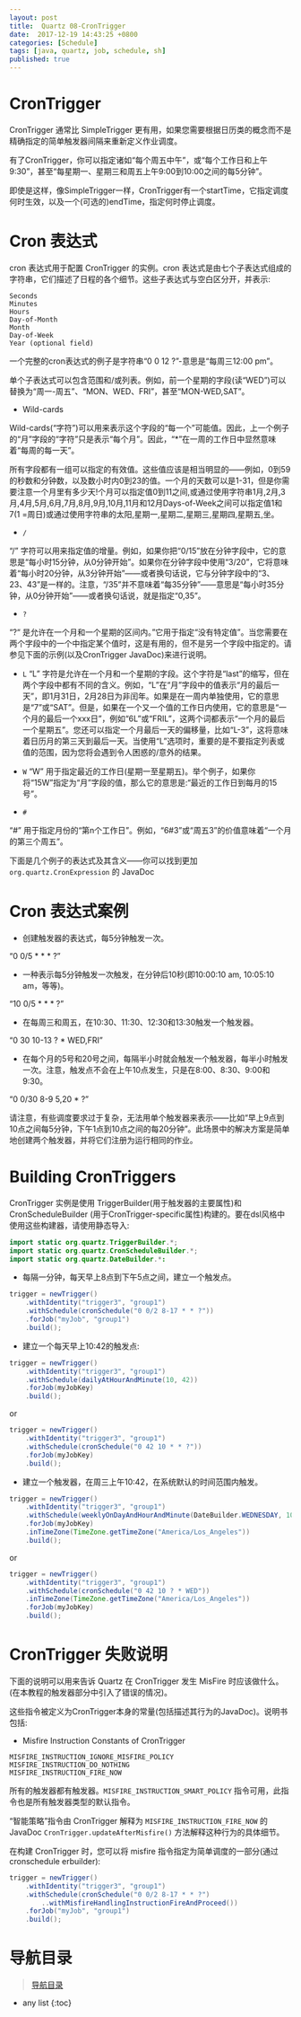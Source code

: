 ```yaml
---
layout: post
title:  Quartz 08-CronTrigger
date:  2017-12-19 14:43:25 +0800
categories: [Schedule]
tags: [java, quartz, job, schedule, sh]
published: true
---
```


# CronTrigger

CronTrigger 通常比 SimpleTrigger 更有用，如果您需要根据日历类的概念而不是精确指定的简单触发器间隔来重新定义作业调度。

有了CronTrigger，你可以指定诸如“每个周五中午”，或“每个工作日和上午9:30”，甚至“每星期一、星期三和周五上午9:00到10:00之间的每5分钟”。

即使是这样，像SimpleTrigger一样，CronTrigger有一个startTime，它指定调度何时生效，以及一个(可选的)endTime，指定何时停止调度。

# Cron 表达式

cron 表达式用于配置 CronTrigger 的实例。cron 表达式是由七个子表达式组成的字符串，它们描述了日程的各个细节。这些子表达式与空白区分开，并表示:

```
Seconds
Minutes
Hours
Day-of-Month
Month
Day-of-Week
Year (optional field)
```

一个完整的cron表达式的例子是字符串“0 0 12 ?”-意思是“每周三12:00 pm”。

单个子表达式可以包含范围和/或列表。例如，前一个星期的字段(读“WED”)可以替换为“周一-周五”、“MON、WED、FRI”，甚至“MON-WED,SAT”。

- Wild-cards

Wild-cards(“字符”)可以用来表示这个字段的“每一个”可能值。因此，上一个例子的“月”字段的“字符”只是表示“每个月”。因此，“*”在一周的工作日中显然意味着“每周的每一天”。

所有字段都有一组可以指定的有效值。这些值应该是相当明显的——例如，0到59的秒数和分钟数，以及数小时内0到23的值。一个月的天数可以是1-31，但是你需要注意一个月里有多少天!个月可以指定值0到11之间,或通过使用字符串1月,2月,3月,4月,5月,6月,7月,8月,9月,10月,11月和12月Days-of-Week之间可以指定值1和7(1 =周日)或通过使用字符串的太阳,星期一,星期二,星期三,星期四,星期五,坐。

- `/`

“/” 字符可以用来指定值的增量。例如，如果你把“0/15”放在分钟字段中，它的意思是“每小时15分钟，从0分钟开始”。如果你在分钟字段中使用“3/20”，它将意味着“每小时20分钟，从3分钟开始”——或者换句话说，它与分钟字段中的“3、23、43”是一样的。注意，“/35”并不意味着“每35分钟”——意思是“每小时35分钟，从0分钟开始”——或者换句话说，就是指定“0,35”。

- `?`

“?“ 是允许在一个月和一个星期的区间内。”它用于指定“没有特定值”。当您需要在两个字段中的一个中指定某个值时，这是有用的，但不是另一个字段中指定的。请参见下面的示例(以及CronTrigger JavaDoc)来进行说明。

- `L` 
“L” 字符是允许在一个月和一个星期的字段。这个字符是“last”的缩写，但在两个字段中都有不同的含义。例如，“L”在“月”字段中的值表示“月的最后一天”，即1月31日，2月28日为非闰年。如果是在一周内单独使用，它的意思是“7”或“SAT”。但是，如果在一个又一个值的工作日内使用，它的意思是“一个月的最后一个xxx日”，例如“6L”或“FRIL”，这两个词都表示“一个月的最后一个星期五”。您还可以指定一个月最后一天的偏移量，比如“L-3”，这将意味着日历月的第三天到最后一天。当使用“L”选项时，重要的是不要指定列表或值的范围，因为您将会遇到令人困惑的/意外的结果。

- `W`
“W” 用于指定最近的工作日(星期一至星期五)。举个例子，如果你将“15W”指定为“月”字段的值，那么它的意思是:“最近的工作日到每月的15号”。

- `#`

“#” 用于指定月份的“第n个工作日”。例如，“6#3”或“周五3”的价值意味着“一个月的第三个周五”。

下面是几个例子的表达式及其含义——你可以找到更加 `org.quartz.CronExpression` 的 JavaDoc

# Cron 表达式案例

- 创建触发器的表达式，每5分钟触发一次。

“0 0/5 * * * ?”

- 一种表示每5分钟触发一次触发，在分钟后10秒(即10:00:10 am, 10:05:10 am，等等)。

“10 0/5 * * * ?”

- 在每周三和周五，在10:30、11:30、12:30和13:30触发一个触发器。

“0 30 10-13 ? * WED,FRI”

- 在每个月的5号和20号之间，每隔半小时就会触发一个触发器，每半小时触发一次。注意，触发点不会在上午10点发生，只是在8:00、8:30、9:00和9:30。

“0 0/30 8-9 5,20 * ?”

请注意，有些调度要求过于复杂，无法用单个触发器来表示——比如“早上9点到10点之间每5分钟，下午1点到10点之间的每20分钟”。此场景中的解决方案是简单地创建两个触发器，并将它们注册为运行相同的作业。

# Building CronTriggers

CronTrigger 实例是使用 TriggerBuilder(用于触发器的主要属性)和 CronScheduleBuilder (用于CronTrigger-specific属性)构建的。要在dsl风格中使用这些构建器，请使用静态导入:

```java
import static org.quartz.TriggerBuilder.*;
import static org.quartz.CronScheduleBuilder.*;
import static org.quartz.DateBuilder.*:
```

- 每隔一分钟，每天早上8点到下午5点之间，建立一个触发点。

```java
trigger = newTrigger()
    .withIdentity("trigger3", "group1")
    .withSchedule(cronSchedule("0 0/2 8-17 * * ?"))
    .forJob("myJob", "group1")
    .build();
```

- 建立一个每天早上10:42的触发点:

```java
trigger = newTrigger()
    .withIdentity("trigger3", "group1")
    .withSchedule(dailyAtHourAndMinute(10, 42))
    .forJob(myJobKey)
    .build();
```

or 

```java
trigger = newTrigger()
    .withIdentity("trigger3", "group1")
    .withSchedule(cronSchedule("0 42 10 * * ?"))
    .forJob(myJobKey)
    .build();
```

- 建立一个触发器，在周三上午10:42，在系统默认的时间范围内触发。

```java
trigger = newTrigger()
    .withIdentity("trigger3", "group1")
    .withSchedule(weeklyOnDayAndHourAndMinute(DateBuilder.WEDNESDAY, 10, 42))
    .forJob(myJobKey)
    .inTimeZone(TimeZone.getTimeZone("America/Los_Angeles"))
    .build();
```

or

```java
trigger = newTrigger()
    .withIdentity("trigger3", "group1")
    .withSchedule(cronSchedule("0 42 10 ? * WED"))
    .inTimeZone(TimeZone.getTimeZone("America/Los_Angeles"))
    .forJob(myJobKey)
    .build();
```

# CronTrigger 失败说明

下面的说明可以用来告诉 Quartz 在 CronTrigger 发生 MisFire 时应该做什么。(在本教程的触发器部分中引入了错误的情况)。

这些指令被定义为CronTrigger本身的常量(包括描述其行为的JavaDoc)。说明书包括:

- Misfire Instruction Constants of CronTrigger

```
MISFIRE_INSTRUCTION_IGNORE_MISFIRE_POLICY
MISFIRE_INSTRUCTION_DO_NOTHING
MISFIRE_INSTRUCTION_FIRE_NOW
```

所有的触发器都有触发器。`MISFIRE_INSTRUCTION_SMART_POLICY` 指令可用，此指令也是所有触发器类型的默认指令。

“智能策略”指令由 CronTrigger 解释为 `MISFIRE_INSTRUCTION_FIRE_NOW` 的 JavaDoc `CronTrigger.updateAfterMisfire()` 方法解释这种行为的具体细节。

在构建 CronTrigger 时，您可以将 misfire 指令指定为简单调度的一部分(通过cronschedule erbuilder):

```java
trigger = newTrigger()
    .withIdentity("trigger3", "group1")
    .withSchedule(cronSchedule("0 0/2 8-17 * * ?")
        ..withMisfireHandlingInstructionFireAndProceed())
    .forJob("myJob", "group1")
    .build();
```

# 导航目录

> [导航目录](https://blog.csdn.net/ryo1060732496/article/details/79794802)

* any list
{:toc}